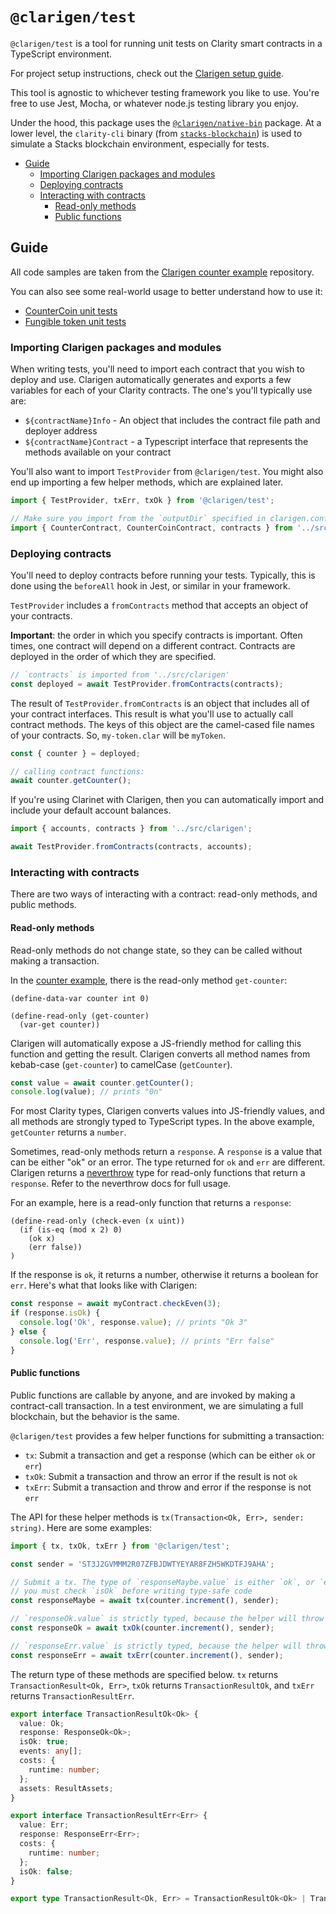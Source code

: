 # `@clarigen/test`

`@clarigen/test` is a tool for running unit tests on Clarity smart contracts in a TypeScript environment.

For project setup instructions, check out the [Clarigen setup guide](https://github.com/hstove/clarigen#setup-guide).

This tool is agnostic to whichever testing framework you like to use. You're free to use Jest, Mocha, or whatever node.js testing library you enjoy.

Under the hood, this package uses the [`@clarigen/native-bin`](https://github.com/obylabs/clarigen/tree/main/packages/native-bin) package. At a lower level, the `clarity-cli` binary (from [`stacks-blockchain`](https://github.com/blockstack/stacks-blockchain)) is used to simulate a Stacks blockchain environment, especially for tests.

<!-- TOC depthfrom:2 -->

- [Guide](#guide)
  - [Importing Clarigen packages and modules](#importing-clarigen-packages-and-modules)
  - [Deploying contracts](#deploying-contracts)
  - [Interacting with contracts](#interacting-with-contracts)
    - [Read-only methods](#read-only-methods)
    - [Public functions](#public-functions)

<!-- /TOC -->

## Guide

All code samples are taken from the [Clarigen counter example](https://github.com/hstove/clarigen-counter-example) repository.

You can also see some real-world usage to better understand how to use it:

- [CounterCoin unit tests](https://github.com/hstove/clarigen-counter-example/blob/main/test/counter.test.ts)
- [Fungible token unit tests](https://github.com/hstove/stacks-fungible-token/blob/main/test/token.test.ts)

### Importing Clarigen packages and modules

When writing tests, you'll need to import each contract that you wish to deploy and use. Clarigen automatically generates and exports a few variables for each of your Clarity contracts. The one's you'll typically use are:

- `${contractName}Info` - An object that includes the contract file path and deployer address
- `${contractName}Contract` - a Typescript interface that represents the methods available on your contract

You'll also want to import `TestProvider` from `@clarigen/test`. You might also end up importing a few helper methods, which are explained later.

```ts
import { TestProvider, txErr, txOk } from '@clarigen/test';

// Make sure you import from the `outputDir` specified in clarigen.config.json
import { CounterContract, CounterCoinContract, contracts } from '../src/clarigen';
```

### Deploying contracts

You'll need to deploy contracts before running your tests. Typically, this is done using the `beforeAll` hook in Jest, or similar in your framework.

`TestProvider` includes a `fromContracts` method that accepts an object of your contracts.

**Important**: the order in which you specify contracts is important. Often times, one contract will depend on a different contract. Contracts are deployed in the order of which they are specified.

```ts
// `contracts` is imported from '../src/clarigen'
const deployed = await TestProvider.fromContracts(contracts);
```

The result of `TestProvider.fromContracts` is an object that includes all of your contract interfaces. This result is what you'll use to actually call contract methods. The keys of this object are the camel-cased file names of your contracts. So, `my-token.clar` will be `myToken`.

```ts
const { counter } = deployed;

// calling contract functions:
await counter.getCounter();
```

If you're using Clarinet with Clarigen, then you can automatically import and include your default account balances.

```ts
import { accounts, contracts } from '../src/clarigen';

await TestProvider.fromContracts(contracts, accounts);
```

### Interacting with contracts

There are two ways of interacting with a contract: read-only methods, and public methods.

#### Read-only methods

Read-only methods do not change state, so they can be called without making a transaction.

In the [counter example](https://github.com/hstove/clarigen-counter-example), there is the read-only method `get-counter`:

```clar
(define-data-var counter int 0)

(define-read-only (get-counter)
  (var-get counter))
```

Clarigen will automatically expose a JS-friendly method for calling this function and getting the result. Clarigen converts all method names from kebab-case (`get-counter`) to camelCase (`getCounter`).

```ts
const value = await counter.getCounter();
console.log(value); // prints "0n"
```

For most Clarity types, Clarigen converts values into JS-friendly values, and all methods are strongly typed to TypeScript types. In the above example, `getCounter` returns a `number`.

Sometimes, read-only methods return a `response`. A `response` is a value that can be either "ok" or an error. The type returned for `ok` and `err` are different. Clarigen returns a [neverthrow](https://github.com/supermacro/neverthrow) type for read-only functions that return a `response`. Refer to the neverthrow docs for full usage.

For an example, here is a read-only function that returns a `response`:

```clar
(define-read-only (check-even (x uint))
  (if (is-eq (mod x 2) 0)
    (ok x)
    (err false))
)
```

If the response is `ok`, it returns a number, otherwise it returns a boolean for `err`. Here's what that looks like with Clarigen:

```ts
const response = await myContract.checkEven(3);
if (response.isOk) {
  console.log('Ok', response.value); // prints "Ok 3"
} else {
  console.log('Err', response.value); // prints "Err false"
}
```

#### Public functions

Public functions are callable by anyone, and are invoked by making a contract-call transaction. In a test environment, we are simulating a full blockchain, but the behavior is the same.

`@clarigen/test` provides a few helper functions for submitting a transaction:

- `tx`: Submit a transaction and get a response (which can be either `ok` or `err`)
- `txOk`: Submit a transaction and throw an error if the result is not `ok`
- `txErr`: Submit a transaction and throw and error if the response is not `err`

The API for these helper methods is `tx(Transaction<Ok, Err>, sender: string)`. Here are some examples:

```ts
import { tx, txOk, txErr } from '@clarigen/test';

const sender = 'ST3J2GVMMM2R07ZFBJDWTYEYAR8FZH5WKDTFJ9AHA';

// Submit a tx. The type of `responseMaybe.value` is either `ok`, or `err`, so
// you must check `isOk` before writing type-safe code
const responseMaybe = await tx(counter.increment(), sender);

// `responseOk.value` is strictly typed, because the helper will throw if `isOk !== true`
const responseOk = await txOk(counter.increment(), sender);

// `responseErr.value` is strictly typed, because the helper will throw if `isOk !== false`
const responseErr = await txErr(counter.increment(), sender);
```

The return type of these methods are specified below. `tx` returns `TransactionResult<Ok, Err>`, `txOk` returns `TransactionResultOk`, and `txErr` returns `TransactionResultErr`.

```ts
export interface TransactionResultOk<Ok> {
  value: Ok;
  response: ResponseOk<Ok>;
  isOk: true;
  events: any[];
  costs: {
    runtime: number;
  };
  assets: ResultAssets;
}

export interface TransactionResultErr<Err> {
  value: Err;
  response: ResponseErr<Err>;
  costs: {
    runtime: number;
  };
  isOk: false;
}

export type TransactionResult<Ok, Err> = TransactionResultOk<Ok> | TransactionResultErr<Err>;
```
